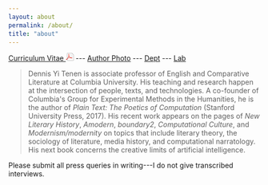 ```yaml
---
layout: about
permalink: /about/
title: "about"
---
```


[Curriculum Vitae <img src="../public/pdf.png" />][5] --- [Author Photo][6]
--- [Dept][7] --- [Lab][8]

> Dennis Yi Tenen is associate professor of English and Comparative Literature
at Columbia University. His teaching and research happen at the intersection
of people, texts, and technologies. A co-founder of Columbia's Group for
Experimental Methods in the Humanities, he is the author of *Plain Text: The
Poetics of Computation* (Stanford University Press, 2017). His recent work
appears on the pages of *New Literary History*, *Amodern*, *boundary2*,
*Computational Culture*, and *Modernism/modernity* on topics that include
literary theory, the sociology of literature, media history, and computational
narratology. His next book concerns the creative limits of artificial
intelligence.

Please submit all press queries in writing---I do not give transcribed
interviews.

[1]: http://english.columbia.edu
[2]: http://datascience.columbia.edu/new-media
[3]: http://www.sup.org/books/title/?id=26821
[4]: http://xpmethod.plaintext.in
[5]: https://github.com/denten/denten.github.io/raw/master/_includes/CV/imprints/denten-CV.pdf
[6]: https://github.com/denten/denten.github.io/blob/master/public/denten-profile-photo.jpg
[7]: http://english.columbia.edu/people/profile/453
[8]: http://xpmethod.plaintext.in/
